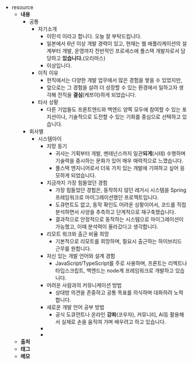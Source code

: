- resource
	- **내용**
		- 공통
			- 자기소개
				- 이민석 이라고 합니다. 오늘 잘 부탁드립니다.
				- 일본에서 6년 이상 개발 경력이 있고, 현재는 웹 애플리케이션의 설계부터 개발, 운영까지 전반적인 프로세스에  풀스택 개발자로서 담당하고 **있습니다.**(오리마스)
				- 이상입니다.
			- 이직 이유
				- 현직에서는 다양한 개발 업무에서 많은 경험을 쌓을 수 있었지만,
				- 앞으로는 그 경험을 살려 더 성장할 수 있는 환경에서 일하고자 생각해 전직을 **결심**(케쯔이)하게 되었습니다.
			- 타사 상황
				- 다른 기업들도 프론트엔드와 백엔드 양쪽 모두에 참여할 수 있는 포지션이나, 기술적으로 도전할 수 있는 기회를 중심으로 선택하고 있습니다.
		- 회사별
			- 시스템아이
				- 지망 동기
					- 귀사는 기획부터 개발, 멘테넌스까지 일관**되게**(시테) 수행하며 기술력을 중시하는 문화가 있어 매우 매력적으로 느꼈습니다.
					- 풀스택 엔지니어로서 더욱 가치 있는 개발에 기여하고 싶어 응모하게 되었습니다.
				- 지금까지 가장 힘들었던 경험
					- 가장 힘들었던 경험은, 동작하지 않던 레거시 시스템을 Spring 프레임워크로 마이그레이션했던 프로젝트입니다.
					- 도큐먼트도 없고, 동작 확인도 어려운 상황이어서, 코드를 직접 분석하면서 사양을 추측하고 단계적으로 재구축했습니다.
					- 결과적으로 안정적으로 동작하는 시스템으로 마이그레이션이 가능했고, 이때 분석력이 올라갔다고 생각합니다.
				- 리모트 워크와 출근 비율 희망
					- 기본적으로 리모트를 희망하며, 필요시 출근하는 하이브리드 근무를 원합니다.
				- 자신 있는 개발 언어와 설계 경험
					- JavaScript/TypeScript를 주로 사용하며, 프론트는 리엑트나 타입스크립트, 백엔드는 node계 프레임워크로 개발하고 있습니다.
				- 어려운 사람과의 커뮤니케이션 방법
					- 상대방 의견을 존중하고 공통 목표를 의식하며 대화하려 노력합니다.
				- 새로운 개발 언어 공부 방법
					- 공식 도큐먼트나 온라인 **강좌**(코우자), 커뮤니티, AI등 활용해서 실제로 손을 움직여 가며 배우려고 하고 있습니다.
				-
				-
	- **출처**
	- **태그**
	- **메모**